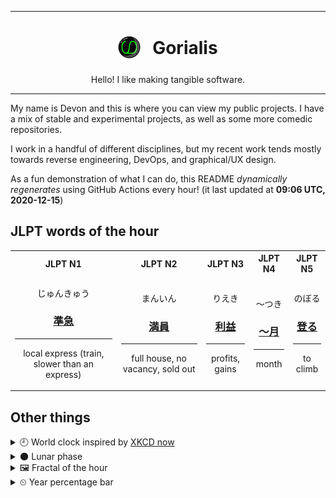 ***

<h1 align="center">
<sub>
    <img src="readme/resources/avatar.png" height="36">
</sub>
&nbsp;
Gorialis
</h1>
<p align="center">
Hello! I like making tangible software.
</p>

***

My name is Devon and this is where you can view my public projects. I have a mix of stable and experimental projects, as well as some more comedic repositories.

I work in a handful of different disciplines, but my recent work tends mostly towards reverse engineering, DevOps, and graphical/UX design.

As a fun demonstration of what I can do, this README *dynamically regenerates* using GitHub Actions every hour! (it last updated at **09:06 UTC, 2020-12-15**)

<h2>JLPT words of the hour</h2>
<table>
    <tr>
        <th>JLPT N1</th>
        <th>JLPT N2</th>
        <th>JLPT N3</th>
        <th>JLPT N4</th>
        <th>JLPT N5</th>
    </tr>
    <tr>
        <td>
            <p align="center">じゅんきゅう</p>
            <h3 align="center"><b><a href="https://jisho.org/search/%E6%BA%96%E6%80%A5">準急</a></b></h3>
            <hr>
            <p align="center">local express (train,<wbr> slower than an express)</p>
        </td>
        <td>
            <p align="center">まんいん</p>
            <h3 align="center"><b><a href="https://jisho.org/search/%E6%BA%80%E5%93%A1">満員</a></b></h3>
            <hr>
            <p align="center">full house,<wbr> no vacancy,<wbr> sold out</p>
        </td>
        <td>
            <p align="center">りえき</p>
            <h3 align="center"><b><a href="https://jisho.org/search/%E5%88%A9%E7%9B%8A">利益</a></b></h3>
            <hr>
            <p align="center">profits,<wbr> gains</p>
        </td>
        <td>
            <p align="center">～つき</p>
            <h3 align="center"><b><a href="https://jisho.org/search/%EF%BD%9E%E6%9C%88">～月</a></b></h3>
            <hr>
            <p align="center">month</p>
        </td>
        <td>
            <p align="center">のぼる</p>
            <h3 align="center"><b><a href="https://jisho.org/search/%E7%99%BB%E3%82%8B">登る</a></b></h3>
            <hr>
            <p align="center">to climb</p>
        </td>
    </tr>
</table>

<h2>Other things</h2>
<details>
<summary>🕘  World clock inspired by <a href="https://xkcd.com/now">XKCD now</a></summary>

> <img src="generated/now.png" width="512">

</details>
<details>
<summary>🌑 Lunar phase</summary>

The moon is approximately 4.42% through its phase (New Moon).

</details>
<details>
<summary>&#x1f5bc; Fractal of the hour</summary>

> <img src="generated/fractal.png" width="512">

</details>
<details>
<summary>&#x23f2; Year percentage bar</summary>
<pre><code>2020 [███████████████████▁] 95.46%</code></pre>
</details>
